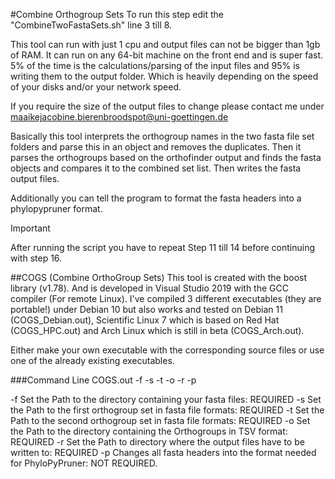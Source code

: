 #Combine Orthogroup Sets
To run this step edit the "CombineTwoFastaSets.sh" line 3 till 8.

This tool can run with just 1 cpu and output files can not be bigger than 1gb of RAM. It can run on any 64-bit machine on the front end and is super fast. 5% of the time is the calculations/parsing of the input files and 95% is writing them to the output folder. Which is heavily depending on the speed of your disks and/or your network speed.

If you require the size of the output files to change please contact me under maaikejacobine.bierenbroodspot@uni-goettingen.de

Basically this tool interprets the orthogroup names in the two fasta file set folders and parse this in an object and removes the duplicates.
Then it parses the orthogroups based on the orthofinder output and finds the fasta objects and compares it to the combined set list. Then writes the fasta output files.

Additionally you can tell the program to format the fasta headers into a phylopypruner format.

> [!IMPORTANT]
>After running the script you have to repeat Step 11 till 14 before continuing with step 16.

##COGS (Combine OrthoGroup Sets)
This tool is created with the boost library (v1.78). And is developed in Visual Studio 2019 with the GCC compiler (For remote Linux).  I've compiled 3 different executables (they are portable!) under Debian 10 but also works and tested on Debian 11 (COGS_Debian.out), Scientific Linux 7 which is based on Red Hat (COGS_HPC.out) and Arch Linux which is still in beta (COGS_Arch.out).

Either make your own executable with the corresponding source files or use one of the already existing executables.


###Command Line
COGS.out -f <SourceFileBase> -s <PathToFirstSet> -t <PathToSecondSet> -o <OrthoFinderOutput> -r <PathOutputDirectory> -p

-f <FastaFilesBase>			Set the Path to the directory containing your fasta files: REQUIRED
-s <FastaFileFirstSet>		Set the Path to the first orthogroup set in fasta file formats: REQUIRED
-t <FastaFileSecondSet>		Set the Path to the second orthogroup set in fasta file formats: REQUIRED
-o <OrthoGroupFilesPath>	Set the Path to the directory containing the Orthogroups in TSV format: REQUIRED
-r <OutputDirPath>			Set the Path to directory where the output files have to be written to: REQUIRED
-p							Changes all fasta headers into the format needed for PhyloPyPruner: NOT REQUIRED.

